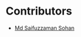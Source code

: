 # Contributors
- [Md Saifuzzaman Sohan](https://www.linkedin.com/in/md-saifuzzaman-sohan-4a7302213/)
